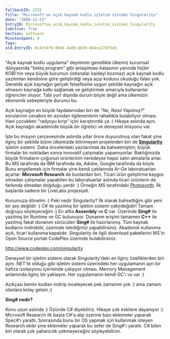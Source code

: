 ```yaml
---
FallbackID: 2255
Title: "Microsoft'un açık kaynak kodlu işletim sistemi Singularity"
date: "2008-11-23"
EntryID: Microsoftun_acik_kaynak_kodlu_isletim_sistemi_Singularity
IsActive: True
Section: software
MinutesSpent: 0
Tags: 
old.EntryID: 0c43f4f8-0044-4e00-b639-6b4ce27975eb
---
```

"Açık kaynak kodlu uygulama" deyiminin genellikle ülkemiz kurumsal
dünyasında "beleş program" gibi anlaşılması hatasının yanında hiçbir
KOBİ'nin veya büyük kurumun (istisnalar kaideyi bozmaz) açık kaynak
kodlu yazılımları kendisine göre geliştirdiği veya açıp kodunu okuduğu
falan yok. Genelde açık kaynağın gerçek felsefesine uygun şekilde
kaynağın açık olmasını kaynağa katkı sağlamak ve geliştirmek amacıyla
kullananlar öğrenciler oluyor. Tabi yurt dışında durum böyle değil ama
ülkemizin ekonomik sebepleriyle durumu bu.

Açık kaynağın en büyük faydalarından biri de "*Ne, Nasıl Yapılmış?*"
sorularının cevabını en azından ilgilenenlerin rahatlıkla bulabiliyor
olması. Hani çocukken "radyoyu kırıp" içini karıştırırdık ya :) Hikaye
aslında aynı. Açık kaynağın akademide büyük bir öğretici ve deneysel
misyonu var.

İşte bu misyon çerçevesinde aslında yıllar önce duyurulmuş olan fakat
yine ilginç bir şekilde bizim ülkemizde bilinmeyen projelerden biri de
**[Singularity](http://research.microsoft.com/os/singularity/)** işletim
sistemi. Daha öncelerdeki yazılarımda da bahsetmiştim; büyük firmalar
bir noktadan sonra innovatif çalışmalar yapamıyorlar. Baktığınızda büyük
firmaların çoğunun ürünlerinin neredeyse hepsi satın almalarla artar. Bu
MS tarafında da IBM tarafında da, Adobe, Google tarafında da böyle. Bunu
engellemek için firmalar yine kendi çatılarında Ar-Ge laboratuarları
açarlar. **Microsoft Research** de bunlardan biri. Ticari ürün
geliştirme kaygısı olmadan çalışmalar yapabilen bu laboratuarlar aslında
ticari ürünlerin de farkında olmadan doğduğu yerdir :) Örneğin MS
tarafındaki [Photosynth](http://photosynth.net/). İlk başlarda sadece
bir LiveLabs projesiydi.

Konumuza dönelim :) Peki nedir Singularity? İlk olarak bahsettiğim gibi
yeni bir şey değildir :) C\# ile yazılmış bir işletim sistemi
çekirdeğidir! Tamam doğruyu söyleyeceğim :) En altta **Assembly** ve
**C** var. Üzerinde **Sing\#** ile yazılmış bir Runtime ve GC bulunuyor.
Donanım erişimi tamamen **C++** ile yazılmış fakat donanım sürücüleri
**Sing\#** ile hazırlanmış. Tüm kaynak kodlarını indirebilir, üzerinde
istediğinizi yapabilirsiniz. Akademik kullanıma açık, ticari kullanıma
kapalıdır. Singularity ile ilgili download paketlerini MS'in Open Source
portalı CodePlex üzerinde bulabilirsiniz.

<http://www.codeplex.com/singularity>

Deneysel bir işletim sistemi olarak Singularity'deki en ilginç
özelliklerden biri aynı .NET'te olduğu gibi işletim sistemi üzerindeki
her uygulamanın ayrı bir hafıza izolasyonu içerisinde çalışıyor olması.
Memory Management anlamında ilginç bir yaklaşım. Her uygulamanın kendi
GC'ı vs var :)

Açıkçası benim kodları indirip inceleyecek pek zamanım yok :) ama zamanı
olanlara kolay gelsin ;)

**Sing\# nedir?**

Konu uzun aslında :) Özünde C\# diyebiliriz. Hikaye çok eskilere
dayanıyor :) Microsoft Research ilk başta C\#'a alıp üzerine bazı
eklemeler yaparak Spec\#'ı yarattı. Sonrasında bunu bir OS yapmak için
kullanmak isteyen Research ekibi yine eklemeler yaparak bu sefer de
Sing\#'ı yarattı. C\# bilen biri olarak çok yabancılık çekmeyeceğini
söyleyebilirim.


